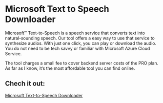 # Microsoft Text to Speech Downloader

Microsoft™ Text-to-Speech is a speech service that converts text into natural-sounding speech.
Our tool offers a easy way to use that service to synthesize audios.
With just one click, you can play or download the audio.
You do not need to be tech savvy or familiar with Microsoft Azure Cloud Service.

The tool charges a small fee to cover backend server costs of the PRO plan.
As far as I know, it‘s the most affordable tool you can find online.

## Chech it out:
[Microsoft Text-to-Speech Downloader](https://www.microsoft-tts-downloader.com)
